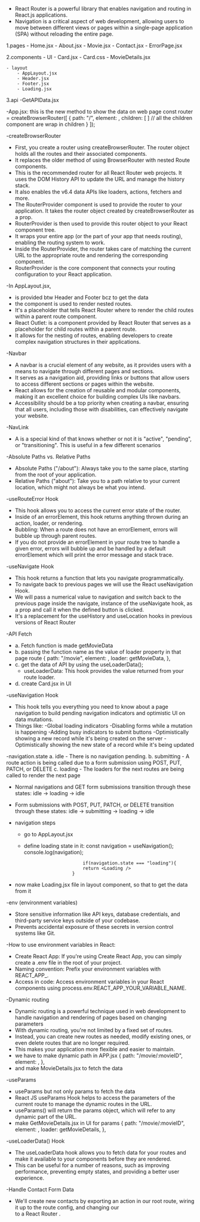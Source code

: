  <!-- R E A C T    R O U T E R -->
- React Router is a powerful library that enables navigation and routing in React.js applications. 
- Navigation is a critical aspect of web development, allowing users to move between different 
    views or pages within a single-page application (SPA) without reloading the entire page.

1.pages
    - Home.jsx
    - About.jsx
    - Movie.jsx
    - Contact.jsx
    - ErrorPage.jsx

2.components
    - UI
        - Card.jsx
        - Card.css
        - MovieDetails.jsx

    - layout
        - AppLayout.jsx
        - Header.jsx
        - Footer.jsx
        - Loading.jsx

3.api
    -GetAPIData.jsx

-App.jsx: this is the new method to show the data on web page
 const router = createBrowserRouter([
    {
      path: "/",
      element: <AppLayout />,
      children: [  ]               // all the children component are wrap in children 
    }
 ]);

-createBrowserRouter
- First, you create a router using createBrowserRouter. The router object holds all the routes 
    and their associated components.
- It replaces the older method of using BrowserRouter with nested Route components. 
- This is the recommended router for all React Router web projects. It uses the DOM History
     API to update the URL and manage the history stack.
- It also enables the v6.4 data APIs like loaders, actions, fetchers and more.
- The RouterProvider component is used to provide the router to your application. It takes the
     router object created by createBrowserRouter as a prop.
- RouterProvider is then used to provide this router object to your React component tree.
- It wraps your entire app (or the part of your app that needs routing), enabling the routing 
    system to work.
- Inside the RouterProvider, the router takes care of matching the current URL to the 
    appropriate route and rendering the corresponding component.
- RouterProvider is the core component that connects your routing configuration to your 
    React application.

-In AppLayout.jsx, 
- <Outlet /> is provided btw Header and Footer bcz to get the data 
- the <Outlet> component is used to render nested routes. 
- It's a placeholder that tells React Router where to render the child routes within a 
    parent route component.
- React Outlet:  is a component provided by React Router that serves as a placeholder for child 
    routes within a parent route. 
- It allows for the nesting of routes, enabling developers to create complex navigation structures 
    in their applications.

-Navbar
- A navbar is a crucial element of any website, as it provides users with a means to navigate 
    through different pages and sections.
- It serves as a navigation aid, providing links or buttons that allow users to access 
    different sections or pages within the website.
- React allows for the creation of reusable and modular components, making it an excellent 
    choice for building complex UIs like navbars.
- Accessibility should be a top priority when creating a navbar, ensuring that all users, 
    including those with disabilities, can effectively navigate your website.

-NavLink
- A <NavLink> is a special kind of <Link> that knows whether or not it is "active", "pending", 
    or "transitioning". This is useful in a few different scenarios

-Absolute Paths vs. Relative Paths
- Absolute Paths ("/about"): Always take you to the same place, starting from the root of 
    your application.
- Relative Paths ("about"): Take you to a path relative to your current location, which might 
    not always be what you intend.

-useRouteError Hook
- This hook allows you to access the current error state of the router.
- Inside of an errorElement, this hook returns anything thrown during an action, loader, or rendering.
- Bubbling: When a route does not have an errorElement, errors will bubble up through parent routes.
- If you do not provide an errorElement in your route tree to handle a given error, errors will
     bubble up and be handled by a default errorElement which will print the error message and 
    stack trace. 

-useNavigate Hook
- This hook returns a function that lets you navigate programmatically.
- To navigate back to previous pages we will use the React useNavigation Hook. 
- We will pass a numerical value to navigation and switch back to the previous page inside 
    the navigate, instance of the useNavigate hook, as a prop and call it when the defined 
    button is clicked.
- It's a replacement for the useHistory and useLocation hooks in previous versions of React Router

-API Fetch
- a. Fetch function is made getMovieData
- b. passing the function name as the value of loader property in that page route 
        {
            path: "/movie",
            element: <Movie />,
            loader: getMovieData,
          },
- c. get the data of API by using the useLoaderData();
    - useLoaderData: This hook provides the value returned from your route loader.
- d. create Card.jsx in UI 

-useNavigation Hook
- This hook tells you everything you need to know about a page navigation to build pending 
    navigation indicators and optimistic UI on data mutations. 
- Things like:
    -Global loading indicators
    -Disabling forms while a mutation is happening
    -Adding busy indicators to submit buttons
    -Optimistically showing a new record while it's being created on the server
    -Optimistically showing the new state of a record while it's being updated

-navigation.state
a. idle - There is no navigation pending.
b. submitting - A route action is being called due to a form submission using POST, PUT, PATCH,
     or DELETE
c. loading - The loaders for the next routes are being called to render the next page

- Normal navigations and GET form submissions transition through these states:
                    idle → loading → idle
- Form submissions with POST, PUT, PATCH, or DELETE transition through these states:
                    idle → submitting → loading → idle

- navigation steps
    - go to AppLayout.jsx
    - define loading state in it:
                            const navigation = useNavigation();
                            console.log(navigation);

                                if(navigation.state === "loading"){
                                return <Loading />
                            }
- now make Loading.jsx file in layout component, so that to get the data from it

-env (environment variables)
- Store sensitive information like API keys, database credentials, and third-party service 
    keys outside of your codebase.
- Prevents accidental exposure of these secrets in version control systems like Git.

-How to use environment variables in React:
- Create React App: If you're using Create React App, you can simply create a .env file in the 
    root of your project.
- Naming convention: Prefix your environment variables with REACT_APP_.
- Access in code: Access environment variables in your React components using
     process.env.REACT_APP_YOUR_VARIABLE_NAME.


-Dynamic routing
- Dynamic routing is a powerful technique used in web development to handle navigation and
     rendering of pages based on changing parameters
- With dynamic routing, you're not limited by a fixed set of routes.
- Instead, you can create new routes as needed, modify existing ones, or even delete routes 
    that are no longer required. 
- This makes your application more flexible and easier to maintain.
- we have to make dynamic path in APP.jsx
            {
            path: "/movie/:movieID",
            element: <MovieDetails />,
          },
- and make MovieDetails.jsx to fetch the data

-useParams
- useParams but not only params to fetch the data
- React JS useParams Hook helps to access the parameters of the current route to manage the
     dynamic routes in the URL.
- useParams() will return the params object, which will refer to any dynamic part of the URL.
- make GetMovieDetails.jsx in UI for params
            {
            path: "/movie/:movieID",
            element: <MovieDetails />,
            loader: getMovieDetails,
          },


-useLoaderData() Hook
- The useLoaderData hook allows you to fetch data for your routes and make it available to
     your components before they are rendered. 
- This can be useful for a number of reasons, such as improving performance, preventing empty 
    states, and providing a better user experience.

-Handle Contact Form Data
- We'll create new contacts by exporting an action in our root route, wiring it up to the 
    route config, and changing our <form> to a React Router <Form>.
